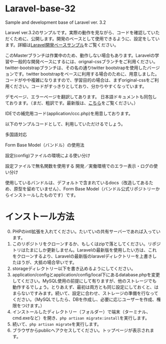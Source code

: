 Laravel-base-32
===============

Sample and development base of Laravel ver. 3.2

Laravel ver.3.2のサンプルです。実際の動作を見ながら、コードを確認していただくために、公開します。開発のベースとして使用できるように、設定をしています。詳細は[Laravel開発ベースサンプル](http://kore1server.com/laravel-tutorial/312-laravel-32-development-base-sample.html)をご覧ください。

このMasterブランチは作業中のため、動作しない場合もあります。Laravelの学習や一般的な開発ベースにするには、orignal-cssブランチをご利用ください。twitter-bootstrapブランチは、その名の通りtwitter bootstrapを使用したバージョンです。twitter bootstrapをベースに利用する場合のために、用意しました。コードがやや複雑になりますので、学習目的の場合は、まずoriginal-cssをご利用ください。コードがすっきりとしており、分かりやすくなっています。

デモページ、エラーページを翻訳してあります。
日本語ドキュメントも同包しております。（まだ、粗訳です。最新版は、[こちら](http://laravel.kore1server.com)をご覧ください。）

IDEでの補完用コード(application/ccc.php)を用意しております。

以下のサンプルコードとして、利用していただけるでしょう。

多国語対応

Form Base Model（バンドル）の使用法

設定(config)ファイルの環境による使い分け

設定ファイルで無名関数を使用する
開発／実働環境でのエラー表示・ログの使い分け


使用しているバンドルは、デフォルトで含まれているdocs（改造してあるため、原型を留めていません）、Form Base Model（バンドル公式リポジトリーからインストールしたものです）です。

インストール方法
================

0. PHPのintl拡張を入れてください。たいていの共有サーバーであれば入っています。
1. このリポジトリをクローンするか、もしくはzipで落としてください。リポジトリはたまにしか更新しません。Laravelの最新版を使用したい方は、これをクローンするより、Laravelの最新版のlaravelディレクトリーを上書きしたほうが、大抵の場合早いです。
2. storageディレクトリー以下を書き込めるようにしてください。
3. application/configとapplication/config/local下にあるdatabase.phpを変更してください。MySQL使用の前提にして有りますが、他のストレージでも動作するでしょう。とりあえず、最初は両方とも同じ設定にしておくと、はまらないですみます。続いて、設定に合わせ、ストレージの準備を行なってください。（MySQLでしたら、DBを作成し、必要に応じユーザーを作成、権限をつけます。）
4. インストールしたディレクトリー（フォルダー）で端末（ターミナル、cmd.exeなど）を開き、`php artisan migrate:install`を実行します。
5. 続いて、`php artisan migrate`を実行します。
6. ブラウザからpublicへアクセスしてください。トップページが表示されます。